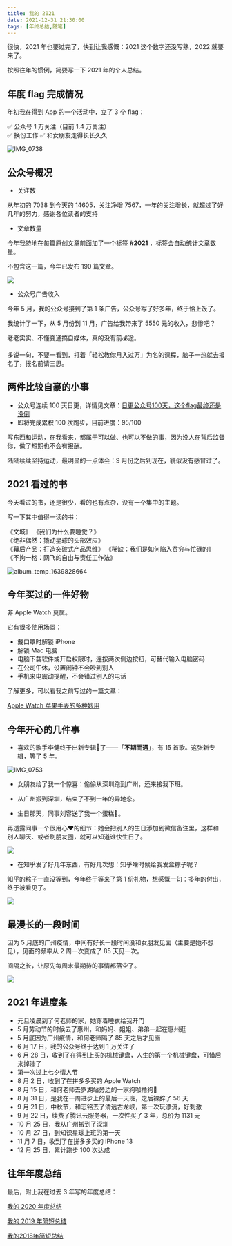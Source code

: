 ```yaml
---
title: 我的 2021                          
date: 2021-12-31 21:30:00               
tags: [年终总结,随笔]                                                                           
---  
```


很快，2021 年也要过完了，快到让我感慨：2021 这个数字还没写熟，2022 就要来了。    

按照往年的惯例，简要写一下 2021 年的个人总结。   

## 年度 flag 完成情况     

年初我在得到 App 的一个活动中，立了 3 个 flag：      

✅ 公众号 1 万关注（目前 1.4 万关注）   
✅ 换份工作
✅ 和女朋友走得长长久久     

![IMG_0738](https://article-picbed-1302715071.cos.ap-guangzhou.myqcloud.com/2021/12/18/img0738.PNG)

## 公众号概况 

* 关注数  

从年初的 7038 到今天的 14605，关注净增 7567，一年的关注增长，就超过了好几年的努力，感谢各位读者的支持

* 文章数量

今年我特地在每篇原创文章前面加了一个标签 **#2021** ，标签会自动统计文章数量。

不包含这一篇，今年已发布 190 篇文章。      

![](https://article-picbed-1302715071.cos.ap-guangzhou.myqcloud.com/2021/12/18/16398394195524.jpg)

* 公众号广告收入

今年 5 月，我的公众号接到了第 1 条广告，公众号写了好多年，终于恰上饭了。   

我统计了一下，从 5 月份到 11 月，广告给我带来了 5550 元的收入，悲惨吧？   

老老实实、不懂变通搞自媒体，真的没有前💰途。   

多说一句，不要一看到，打着「轻松教你月入过万」为名的课程，脑子一热就去报名了，报名前请三思。    

## 两件比较自豪的小事   

* 公众号连续 100 天日更，详情见文章：[日更公众号100天，这个flag最终还是没倒](https://mp.weixin.qq.com/s?__biz=MzAxMjY0NTY5OA==&mid=2649914441&idx=1&sn=5bd3c94f845c03c7c3b0114511078ead&chksm=83a87864b4dff1722f10afce7028d9c65d4022015edf89dc21613a8ccfa634bc014c39328a22&token=1693022434&lang=zh_CN#rd)        
* 即将完成累积 100 次跑步，目前进度：95/100   

写东西和运动，在我看来，都属于可以做、也可以不做的事，因为没人在背后监督你，做了短期也不会有报酬。      

陆陆续续坚持运动，最明显的一点体会：9 月份之后到现在，貌似没有感冒过了。     


## 2021 看过的书  

今天看过的书，还是很少，看的也有点杂，没有一个集中的主题。  

写一下其中值得一读的书：   

《文城》
《我们为什么要睡觉？》  
《绝非偶然：撬动星球的头部效应》    
《幕后产品：打造突破式产品思维》
《稀缺：我们是如何陷入贫穷与忙碌的》      
《不拘一格：网飞的自由与责任工作法》  

![album_temp_1639828664](https://article-picbed-1302715071.cos.ap-guangzhou.myqcloud.com/2021/12/18/albumtemp1639828664.PNG)

## 今年买过的一件好物  

非 Apple Watch 莫属。

它有很多使用场景：   

* 戴口罩时解锁 iPhone   
* 解锁 Mac 电脑   
* 电脑下载软件或开启权限时，连按两次侧边按钮，可替代输入电脑密码   
* 在公司午休，设置闹钟不会吵到别人    
* 手机来电震动提醒，不会错过别人的电话     

了解更多，可以看我之前写过的一篇文章： 

[Apple Watch 苹果手表的多种妙用](https://mp.weixin.qq.com/s?__biz=MzAxMjY0NTY5OA==&mid=2649918282&idx=1&sn=768b3e70b4b10fbd9db2b41af4360782&chksm=83a88f67b4df0671cc3d4b5c94d1b2c12e563a7b091e1e0336c53031d7286ffcd22c125fe7fb&token=1693022434&lang=zh_CN#rd)     


## 今年开心的几件事  

* 喜欢的歌手李健终于出新专辑💽了——「**不期而遇**」，有 15 首歌。这张新专辑，等了 5 年。  

![IMG_0753](https://article-picbed-1302715071.cos.ap-guangzhou.myqcloud.com/2021/12/18/img0753.JPG)

* 女朋友给了我一个惊喜：偷偷从深圳跑到广州，还来接我下班。        

* 从广州搬到深圳，结束了不到一年的异地恋。    

* 生日那天，同事刘容送了我一个蛋糕🍰。

再透露同事一个很用心❤️的细节：她会把别人的生日添加到微信备注里，这样和别人聊天、或者刷朋友圈，就可以知道谁快生日了。     

![](https://article-picbed-1302715071.cos.ap-guangzhou.myqcloud.com/2021/12/18/16398371915371.jpg)

* 在知乎发了好几年东西，有好几次想：知乎啥时候给我发盒粽子呢？

知乎的粽子一直没等到，今年终于等来了第 1 份礼物，想感慨一句：多年的付出，终于被看见了。      

![](https://article-picbed-1302715071.cos.ap-guangzhou.myqcloud.com/2021/12/18/16398378682896.jpg)


## 最漫长的一段时间  

因为 5 月底的广州疫情，中间有好长一段时间没和女朋友见面（主要是她不想见），见面的频率从 2 周一次变成了 85 天见一次。    

间隔之长，让原先​每周末最期待的事情都落空了。   

![](https://article-picbed-1302715071.cos.ap-guangzhou.myqcloud.com/2021/12/18/16398337928078.jpg)

## 2021 年进度条 

* 元旦凌晨到了何老师的家，她穿着睡衣给我开门     
* 5 月劳动节的时候去了惠州，和妈妈、姐姐、弟弟一起在惠州逛  
* 5 月底因为广州疫情，和何老师隔了 85 天之后才见面  
* 6 月 17 日，我的公众号终于达到 1 万关注了  
* 6 月 28 日，收到了在得到上买的机械键盘，人生的第一个机械键盘，可惜后来掉漆了   
* 第一次过上七夕情人节
* 8 月 2 日，收到了在拼多多买的 Apple Watch  
* 8 月 15 日，和何老师去罗湖站旁边的一家狗咖撸狗🐶      
* 8 月 31 日，是我在一周进步上的最后一天班，之后裸辞了 56 天
* 9 月 21 日，中秋节，和志铭去了清远古龙峡，第一次玩漂流，好刺激  
* 9 月 22 日，续费了腾讯云服务器，一次性买了 3 年，总价为 1131 元     
* 10 月 25 日，我从广州搬到了深圳
* 10 月 27 日，到知识星球上班的第一天    
* 11 月 7 日，收到了在拼多多买的 iPhone 13  
* 12 月 25 日，累计跑步 100 次达成    

## 往年年度总结    

最后，附上我在过去 3 年写的年度总结：     

[我的 2020 年度总结](https://mp.weixin.qq.com/s?__biz=MzAxMjY0NTY5OA==&mid=2649900020&idx=1&sn=ad8ebd361f716aa80e3da93369bd076a&chksm=83a847d9b4dfcecf3686e50154034bd2d6e43520d988e8fbbb9d235e259dc78ff1e43bfe39bb&token=1693022434&lang=zh_CN#rd)    

[我的 2019 年简短总结](https://mp.weixin.qq.com/s?__biz=MzAxMjY0NTY5OA==&mid=2649881076&idx=1&sn=2cf2c3f5ac137f56d18c3fc70a8fa11d&scene=21#wechat_redirect)  

[我的2018年简短总结](https://mp.weixin.qq.com/s?__biz=MzAxMjY0NTY5OA==&mid=2649880133&idx=1&sn=76b4bbe6d989b90e0f2a5ff09f7a4093&chksm=83abf268b4dc7b7e17f40126393083496e4a5e1f2218335afc85f956a21e2122ee9238c3ff1b&scene=21#wechat_redirect)    



